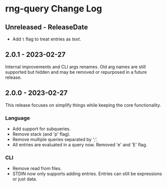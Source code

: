 # rng-query Change Log

## Unreleased - ReleaseDate

- Add `t` flag to treat entries as _text_.

## 2.0.1 - 2023-02-27

Internal improvements and CLI args renames. Old arg names are still supported
but hidden and may be removed or repurposed in a future release.

## 2.0.0 - 2023-02-27

This release focuses on simplify things while keeping the core functionality.

### Language

- Add support for subqueries.
- Remove stack (and 'p' flag).
- Remove multiple queries separated by ';'.
- All entries are evaluated in a query now. Removed 'e' and 'E' flag.

### CLI

- Remove read from files.
- STDIN now only supports adding entries. Entries can still be expressions or
  just data.
